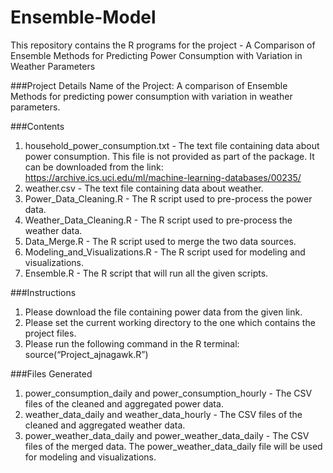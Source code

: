 # Ensemble-Model
This repository contains the R programs for the project - A Comparison of Ensemble Methods for Predicting Power Consumption with Variation in Weather Parameters

###Project Details
Name of the Project: A comparison of Ensemble Methods for predicting power consumption with variation in weather parameters.   

###Contents 
1) household_power_consumption.txt - The text file containing data about power consumption. This file is not provided as part of the package. It can be downloaded from the link: https://archive.ics.uci.edu/ml/machine-learning-databases/00235/      
2) weather.csv - The text file containing data about weather.   
3) Power_Data_Cleaning.R - The R script used to pre-process the power data.   
4) Weather_Data_Cleaning.R - The R script used to pre-process the weather data.   
5) Data_Merge.R - The R script used to merge the two data sources.   
6) Modeling_and_Visualizations.R - The R script used for modeling and visualizations.   
7) Ensemble.R - The R script that will run all the given scripts.   

###Instructions 
1) Please download the file containing power data from the given link.   
2) Please set the current working directory to the one which contains the project files.   
3) Please run the following command in the R terminal: source(“Project_ajnagawk.R”)   

###Files Generated 
1) power_consumption_daily and power_consumption_hourly - The CSV files of the cleaned and aggregated power data.   
2) weather_data_daily and weather_data_hourly - The CSV files of the cleaned and aggregated weather data.   
3) power_weather_data_daily and power_weather_data_daily - The CSV files of the merged data. The power_weather_data_daily file will be used for modeling and visualizations.
